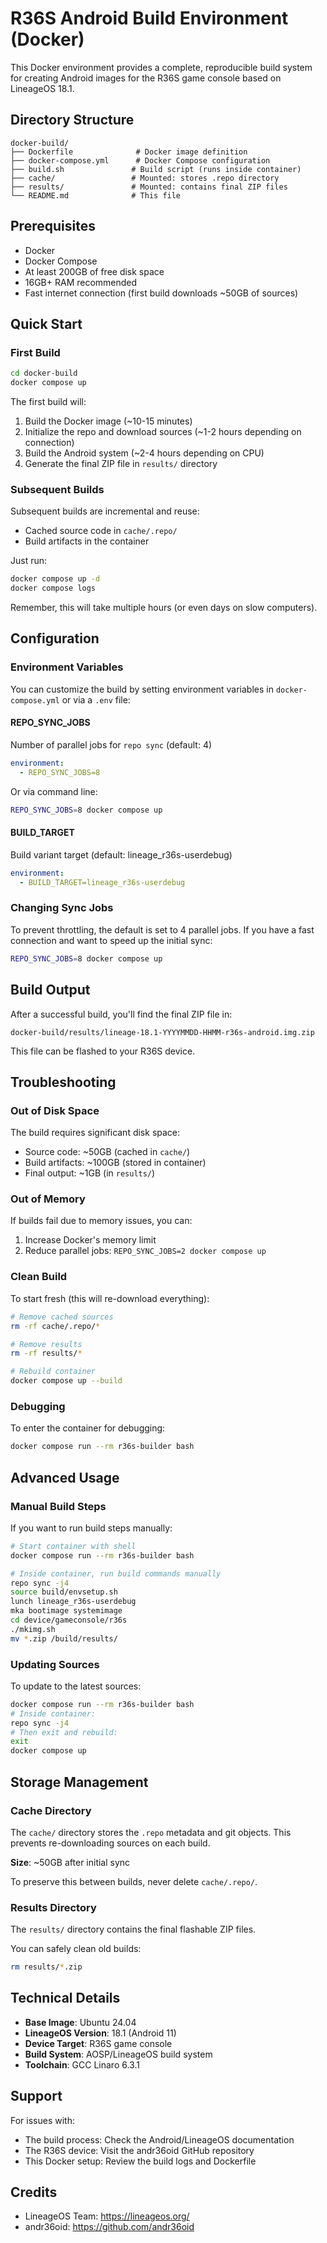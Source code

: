# R36S Android Build Environment (Docker)

This Docker environment provides a complete, reproducible build system for creating Android images for the R36S game console based on LineageOS 18.1.

## Directory Structure

```
docker-build/
├── Dockerfile              # Docker image definition
├── docker-compose.yml      # Docker Compose configuration
├── build.sh               # Build script (runs inside container)
├── cache/                 # Mounted: stores .repo directory
├── results/               # Mounted: contains final ZIP files
└── README.md              # This file
```

## Prerequisites

- Docker
- Docker Compose
- At least 200GB of free disk space
- 16GB+ RAM recommended
- Fast internet connection (first build downloads ~50GB of sources)

## Quick Start

### First Build

```bash
cd docker-build
docker compose up
```

The first build will:
1. Build the Docker image (~10-15 minutes)
2. Initialize the repo and download sources (~1-2 hours depending on connection)
3. Build the Android system (~2-4 hours depending on CPU)
4. Generate the final ZIP file in `results/` directory

### Subsequent Builds

Subsequent builds are incremental and reuse:
- Cached source code in `cache/.repo/`
- Build artifacts in the container

Just run:
```bash
docker compose up -d
docker compose logs
```

Remember, this will take multiple hours (or even days on slow computers).

## Configuration

### Environment Variables

You can customize the build by setting environment variables in `docker-compose.yml` or via a `.env` file:

#### REPO_SYNC_JOBS
Number of parallel jobs for `repo sync` (default: 4)
```yaml
environment:
  - REPO_SYNC_JOBS=8
```

Or via command line:
```bash
REPO_SYNC_JOBS=8 docker compose up
```

#### BUILD_TARGET
Build variant target (default: lineage_r36s-userdebug)
```yaml
environment:
  - BUILD_TARGET=lineage_r36s-userdebug
```

### Changing Sync Jobs

To prevent throttling, the default is set to 4 parallel jobs. If you have a fast connection and want to speed up the initial sync:

```bash
REPO_SYNC_JOBS=8 docker compose up
```

## Build Output

After a successful build, you'll find the final ZIP file in:
```
docker-build/results/lineage-18.1-YYYYMMDD-HHMM-r36s-android.img.zip
```

This file can be flashed to your R36S device.

## Troubleshooting

### Out of Disk Space
The build requires significant disk space:
- Source code: ~50GB (cached in `cache/`)
- Build artifacts: ~100GB (stored in container)
- Final output: ~1GB (in `results/`)

### Out of Memory
If builds fail due to memory issues, you can:
1. Increase Docker's memory limit
2. Reduce parallel jobs: `REPO_SYNC_JOBS=2 docker compose up`

### Clean Build
To start fresh (this will re-download everything):
```bash
# Remove cached sources
rm -rf cache/.repo/*

# Remove results
rm -rf results/*

# Rebuild container
docker compose up --build
```

### Debugging
To enter the container for debugging:
```bash
docker compose run --rm r36s-builder bash
```

## Advanced Usage

### Manual Build Steps
If you want to run build steps manually:

```bash
# Start container with shell
docker compose run --rm r36s-builder bash

# Inside container, run build commands manually
repo sync -j4
source build/envsetup.sh
lunch lineage_r36s-userdebug
mka bootimage systemimage
cd device/gameconsole/r36s
./mkimg.sh
mv *.zip /build/results/
```

### Updating Sources
To update to the latest sources:
```bash
docker compose run --rm r36s-builder bash
# Inside container:
repo sync -j4
# Then exit and rebuild:
exit
docker compose up
```

## Storage Management

### Cache Directory
The `cache/` directory stores the `.repo` metadata and git objects. This prevents re-downloading sources on each build.

**Size**: ~50GB after initial sync

To preserve this between builds, never delete `cache/.repo/`.

### Results Directory
The `results/` directory contains the final flashable ZIP files.

You can safely clean old builds:
```bash
rm results/*.zip
```

## Technical Details

- **Base Image**: Ubuntu 24.04
- **LineageOS Version**: 18.1 (Android 11)
- **Device Target**: R36S game console
- **Build System**: AOSP/LineageOS build system
- **Toolchain**: GCC Linaro 6.3.1

## Support

For issues with:
- The build process: Check the Android/LineageOS documentation
- The R36S device: Visit the andr36oid GitHub repository
- This Docker setup: Review the build logs and Dockerfile

## Credits

- LineageOS Team: https://lineageos.org/
- andr36oid: https://github.com/andr36oid
